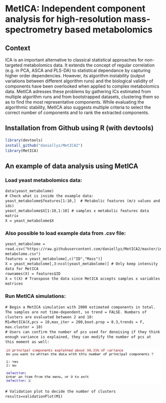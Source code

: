# MetICA: Independent component analysis for high-resolution mass-spectrometry based metabolomics

## Context
ICA is an important alternative to classical statistical approaches for non-targeted metabolomics data. It extends the concept of regular correlation (e.g. in PCA, ASCA and PLS-DA) to statistical dependance by capturing higher order dependencies. However, its algorithm instability (output variations between different algorithm runs) and the biological validity of components have been overlooked when applied to complex metabolomics data. MetICA adresses these problems by gathering ICs estimated from multiple algorithm runs and from bootstrapped datasets, clustering them so as to find the most representative components. While evaluating the algorithmic stability, MetICA also suggests multiple criteria to select the correct number of components and to rank the extracted components.

## Installation from Github using R (with devtools)

```R
library(devtools)
install_github("daniellyz/MetICA2")
library(MetICA)
```

## An example of data analysis using MetICA

### Load yeast metabolomics data:

```{r}
data(yeast_metabolome) 
# Check what is inside the example data:
yeast_metabolome$features[1:10,]  # Metabolic features (m/z values and ids)
yeast_metabolome$X[1:10,1:10] # samples x metabolic features data matrix
X = yeast_metabolome$X
```
### Also possible to load example data from .csv file:

```{r}
yeast_metabolome = read.csv("https://raw.githubusercontent.com/daniellyz/MetICA2/master/inst/Yeast-metabolome.csv")
features = yeast_metabolome[,c("ID","Mass")]
X = yeast_metabolome[,3:ncol(yeast_metabolome)] # Only keep intensity data for MetICA
rownames(X) = features$ID
X = t(X) # Transpose the data since MetICA accepts samples x variables matrices
```

### Run MetICA simulations:

```{r}
# Begin a MetICA simulation with 2000 estimated components in total. The samples are not time-dependent, so trend = FALSE. Numbers of clusters are evaluated between 2 and 10:
M1=MetICA(X,pcs = 10,max_iter = 200,boot.prop = 0.3,trends = F, max.cluster = 10)
# Users can confirm the number of pcs used for denoising if they think enough variance is explained, they can modify the number of pcs at this moment as well:
```
![choose](inst/Launch_MetICA.JPG)

```{r}
# Validation plot to decide the number of clusters
results=validationPlot(M1)


